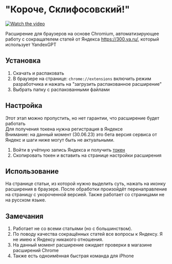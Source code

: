 # "Короче, Склифосовский!"

[![Watch the video](https://img.youtube.com/vi/8vFjYYKZjvE/maxresdefault.jpg)](https://youtu.be/8vFjYYKZjvE)

Расширение для браузеров на основе Сhromium, автоматизирующее работу с сокращателем статей от Яндекса https://300.ya.ru/, который использует YandexGPT

## Установка
1. Скачать и распаковать
2. В браузере на странице: `chrome://extensions` включить режим разработчика и нажать на "загрузить распакованное расширение"
3. Выбрать папку с распакованными файлами

## Настройка
Этот этап можно пропустить, но нет гарантии, что расширение будет работать<br>
Для получения токена нужна регистрация в Яндексе<br>
Внимание: на данный момент (30.06.23) это бета версия сервиса от Яндекс и шаги ниже могут быть не актуальными.
1. Войти в учётную запись Яндекса и получить [токен](https://oauth.yandex.ru/authorize?response_type=token&client_id=702a61748ec947a4b1ab467d2b2f3edb)
2. Скопировать токен и вставить на странице настройки расширения

## Использование
На странице статьи, из которой нужно выделить суть, нажать на иконку расширения в браузере.
После обработки произойдёт перенаправление на страницу с укороченной версией.
Также работает со страницами не на русском языке.

## Замечания
1. Работает не со всеми статьями (но с большинством).
2. По поводу качества сокращённых статей все вопросы к Яндексу. Я не имею к Яндексу никакого отношения.
3. На данный момент расширение ожидает проверки в магазине расширений Chrome
4. Также есть одноимённая быстрая команда для iPhone
